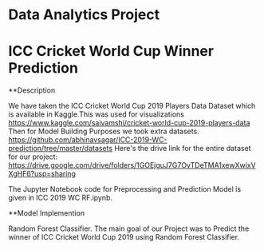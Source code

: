 # Data Analytics Project

# ICC Cricket World Cup Winner Prediction

**Description

We have taken the ICC Cricket World Cup 2019 Players Data Dataset which is available in Kaggle.This was used for visualizations
https://www.kaggle.com/saivamshi/cricket-world-cup-2019-players-data
Then for Model Building Purposes we took extra datasets.
https://github.com/abhinavsagar/ICC-2019-WC-prediction/tree/master/datasets
Here's the drive link for the entire dataset for our project:
https://drive.google.com/drive/folders/1GOEjguJ7G7OvTDeTMA1xewXwixVXgHF6?usp=sharing

The Jupyter Notebook code for Preprocessing and Prediction Model is given in ICC 2019 WC RF.ipynb. 

**Model Implemention

Random Forest Classifier.
The main goal of our Project was to Predict the winner of ICC Cricket World Cup 2019 using Random Forest Classifier.
